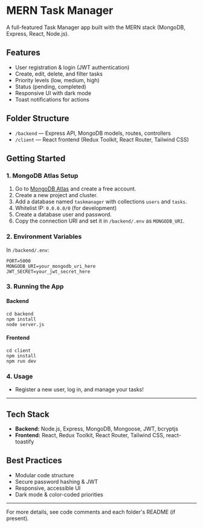 # MERN Task Manager

A full-featured Task Manager app built with the MERN stack (MongoDB, Express, React, Node.js).

## Features
- User registration & login (JWT authentication)
- Create, edit, delete, and filter tasks
- Priority levels (low, medium, high)
- Status (pending, completed)
- Responsive UI with dark mode
- Toast notifications for actions

## Folder Structure
- `/backend` — Express API, MongoDB models, routes, controllers
- `/client` — React frontend (Redux Toolkit, React Router, Tailwind CSS)

## Getting Started

### 1. MongoDB Atlas Setup
1. Go to [MongoDB Atlas](https://www.mongodb.com/cloud/atlas/register) and create a free account.
2. Create a new project and cluster.
3. Add a database named `taskmanager` with collections `users` and `tasks`.
4. Whitelist IP: `0.0.0.0/0` (for development)
5. Create a database user and password.
6. Copy the connection URI and set it in `/backend/.env` as `MONGODB_URI`.

### 2. Environment Variables
In `/backend/.env`:
```
PORT=5000
MONGODB_URI=your_mongodb_uri_here
JWT_SECRET=your_jwt_secret_here
```

### 3. Running the App
#### Backend
```
cd backend
npm install
node server.js
```
#### Frontend
```
cd client
npm install
npm run dev
```

### 4. Usage
- Register a new user, log in, and manage your tasks!

---

## Tech Stack
- **Backend:** Node.js, Express, MongoDB, Mongoose, JWT, bcryptjs
- **Frontend:** React, Redux Toolkit, React Router, Tailwind CSS, react-toastify

## Best Practices
- Modular code structure
- Secure password hashing & JWT
- Responsive, accessible UI
- Dark mode & color-coded priorities

---

For more details, see code comments and each folder's README (if present).
